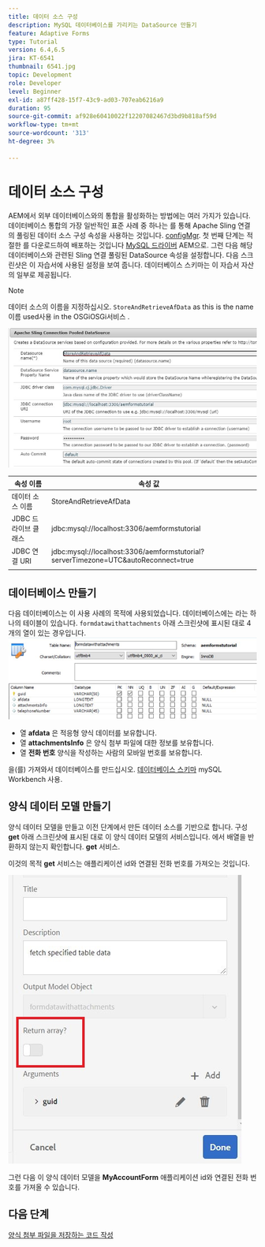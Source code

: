 ```yaml
---
title: 데이터 소스 구성
description: MySQL 데이터베이스를 가리키는 DataSource 만들기
feature: Adaptive Forms
type: Tutorial
version: 6.4,6.5
jira: KT-6541
thumbnail: 6541.jpg
topic: Development
role: Developer
level: Beginner
exl-id: a87ff428-15f7-43c9-ad03-707eab6216a9
duration: 95
source-git-commit: af928e60410022f12207082467d3bd9b818af59d
workflow-type: tm+mt
source-wordcount: '313'
ht-degree: 3%

---
```


# 데이터 소스 구성

AEM에서 외부 데이터베이스와의 통합을 활성화하는 방법에는 여러 가지가 있습니다. 데이터베이스 통합의 가장 일반적인 표준 사례 중 하나는 를 통해 Apache Sling 연결의 풀링된 데이터 소스 구성 속성을 사용하는 것입니다. [configMgr](http://localhost:4502/system/console/configMgr).
첫 번째 단계는 적절한 를 다운로드하여 배포하는 것입니다 [MySQL 드라이버](https://mvnrepository.com/artifact/mysql/mysql-connector-java) AEM으로.
그런 다음 해당 데이터베이스와 관련된 Sling 연결 풀링된 DataSource 속성을 설정합니다. 다음 스크린샷은 이 자습서에 사용된 설정을 보여 줍니다. 데이터베이스 스키마는 이 자습서 자산의 일부로 제공됩니다.

>[!NOTE]
>데이터 소스의 이름을 지정하십시오. `StoreAndRetrieveAfData` as this is the name이름 used사용 in the OSGiOSGi서비스 .


![데이터 소스](assets/data-source.JPG)

| 속성 이름 | 속성 값 |   |
|---------------------|------------------------------------------------------------------------------------|---|
| 데이터 소스 이름 | StoreAndRetrieveAfData |   |
| JDBC 드라이브 클래스 | jdbc:mysql://localhost:3306/aemformstutorial |   |
| JDBC 연결 URI | jdbc:mysql://localhost:3306/aemformstutorial?serverTimezone=UTC&amp;autoReconnect=true |   |
|                     |                                                                                    |   |


## 데이터베이스 만들기


다음 데이터베이스는 이 사용 사례의 목적에 사용되었습니다. 데이터베이스에는 라는 하나의 테이블이 있습니다. `formdatawithattachments` 아래 스크린샷에 표시된 대로 4개의 열이 있는 경우입니다.
![자료 기반](assets/table-schema.JPG)

* 열 **afdata** 은 적응형 양식 데이터를 보유합니다.
* 열 **attachmentsInfo** 은 양식 첨부 파일에 대한 정보를 보유합니다.
* 열 **전화 번호** 양식을 작성하는 사람의 모바일 번호를 보유합니다.

을(를) 가져와서 데이터베이스를 만드십시오. [데이터베이스 스키마](assets/data-base-schema.sql)
mySQL Workbench 사용.

## 양식 데이터 모델 만들기

양식 데이터 모델을 만들고 이전 단계에서 만든 데이터 소스를 기반으로 합니다.
구성 **get** 아래 스크린샷에 표시된 대로 이 양식 데이터 모델의 서비스입니다.
에서 배열을 반환하지 않는지 확인합니다. **get** 서비스.

이것의 목적 **get** 서비스는 애플리케이션 id와 연결된 전화 번호를 가져오는 것입니다.

![get-service](assets/get-service.JPG)

그런 다음 이 양식 데이터 모델을 **MyAccountForm** 애플리케이션 id와 연결된 전화 번호를 가져올 수 있습니다.

## 다음 단계

[양식 첨부 파일을 저장하는 코드 작성](./store-form-attachments.md)
